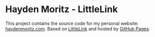 # Hayden Moritz - LittleLink

This project contains the source code for my personal website: [haydenmoritz.com](https://haydenmoritz.com/). Based on [LittleLink](https://github.com/sethcottle/littlelink) and hosted by [GitHub Pages](https://pages.github.com/).
